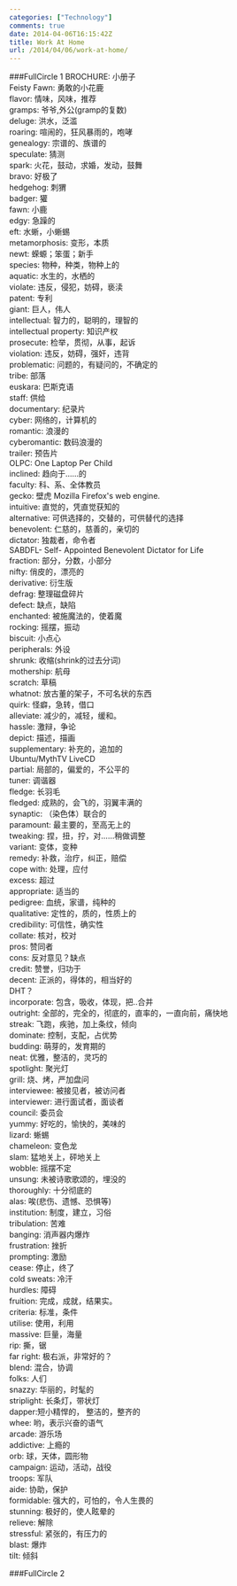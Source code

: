 ```yaml
---
categories: ["Technology"]
comments: true
date: 2014-04-06T16:15:42Z
title: Work At Home
url: /2014/04/06/work-at-home/
---
```


###FullCircle 1
BROCHURE: 小册子    
Feisty Fawn: 勇敢的小花鹿    
flavor: 情味，风味，推荐    
gramps: 爷爷,外公(gramp的复数)    
deluge: 洪水，泛滥    
roaring: 喧闹的，狂风暴雨的，咆哮    
genealogy: 宗谱的、族谱的    
speculate: 猜测    
spark: 火花，鼓动，求婚，发动，鼓舞    
bravo: 好极了    
hedgehog: 刺猬    
badger: 獾    
fawn: 小鹿    
edgy: 急躁的    
eft: 水蜥，小蜥蜴    
metamorphosis: 变形，本质    
newt: 蝾螈；笨蛋；新手    
species: 物种，种类，物种上的    
aquatic: 水生的，水栖的    
violate: 违反，侵犯，妨碍，亵渎    
patent: 专利    
giant: 巨人，伟人    
intellectual: 智力的，聪明的，理智的    
intellectual property: 知识产权    
prosecute: 检举，贯彻，从事，起诉    
violation: 违反，妨碍，强奸，违背    
problematic: 问题的，有疑问的，不确定的    
tribe: 部落    
euskara: 巴斯克语     
staff: 供给    
documentary: 纪录片    
cyber: 网络的，计算机的    
romantic: 浪漫的    
cyberomantic: 数码浪漫的    
trailer: 预告片    
OLPC: One Laptop Per Child    
inclined: 趋向于……的    
faculty: 科、系、全体教员    
gecko: 壁虎 Mozilla Firefox's web engine.     
intuitive: 直觉的，凭直觉获知的    
alternative: 可供选择的，交替的，可供替代的选择    
benevolent: 仁慈的，慈善的，亲切的    
dictator: 独裁者，命令者    
SABDFL- Self- Appointed Benevolent Dictator for Life    
fraction: 部分，分数，小部分    
nifty: 俏皮的，漂亮的    
derivative: 衍生版    
defrag: 整理磁盘碎片    
defect: 缺点，缺陷    
enchanted: 被施魔法的，使着魔    
rocking: 摇摆，振动    
biscuit: 小点心     
peripherals: 外设    
shrunk: 收缩(shrink的过去分词)     
mothership: 航母    
scratch: 草稿    
whatnot: 放古董的架子，不可名状的东西    
quirk: 怪癖，急转，借口    
alleviate: 减少的，减轻，缓和。   
hassle: 激辩，争论    
depict: 描述，描画    
supplementary: 补充的，追加的    
Ubuntu/MythTV LiveCD    
partial: 局部的，偏爱的，不公平的    
tuner: 调谐器    
fledge: 长羽毛    
fledged: 成熟的，会飞的，羽翼丰满的    
synaptic: （染色体）联合的    
paramount: 最主要的，至高无上的    
tweaking: 捏，扭，拧，对……稍做调整    
variant: 变体，变种    
remedy: 补救，治疗，纠正，赔偿    
cope with: 处理，应付    
excess: 超过    
appropriate: 适当的    
pedigree: 血统，家谱，纯种的    
qualitative: 定性的，质的，性质上的    
credibility: 可信性，确实性    
collate: 核对，校对    
pros: 赞同者     
cons: 反对意见？缺点    
credit: 赞誉，归功于    
decent: 正派的，得体的，相当好的    
DHT？     
incorporate: 包含，吸收，体现，把..合并    
outright: 全部的，完全的，彻底的，直率的，一直向前，痛快地    
streak: 飞跑，疾驰，加上条纹，倾向    
dominate: 控制，支配，占优势    
budding: 萌芽的，发育期的    
neat: 优雅，整洁的，灵巧的    
spotlight: 聚光灯    
grill: 烧、烤，严加盘问    
interviewee: 被接见者，被访问者    
interviewer: 进行面试者，面谈者    
council: 委员会    
yummy: 好吃的，愉快的，美味的    
lizard: 蜥蜴    
chameleon: 变色龙    
slam: 猛地关上，砰地关上   
wobble: 摇摆不定    
unsung: 未被诗歌歌颂的，埋没的    
thoroughly: 十分彻底的    
alas: 唉(悲伤、遗憾、恐惧等)    
institution: 制度，建立，习俗    
tribulation: 苦难    
banging: 消声器内爆炸    
frustration: 挫折    
prompting: 激励    
cease: 停止，终了    
cold sweats: 冷汗    
hurdles: 障碍    
fruition: 完成，成就，结果实。    
criteria: 标准，条件    
utilise: 使用，利用    
massive: 巨量，海量    
rip: 撕，锯    
far right: 极右派，非常好的？    
blend: 混合，协调    
folks: 人们    
snazzy: 华丽的，时髦的    
striplight: 长条灯，带状灯    
dapper:短小精悍的， 整洁的，整齐的    
whee: 哟，表示兴奋的语气    
arcade: 游乐场    
addictive: 上瘾的    
orb: 球，天体，圆形物    
campaign: 运动，活动，战役    
troops: 军队    
aide: 协助，保护    
formidable: 强大的，可怕的，令人生畏的    
stunning: 极好的，使人眩晕的    
relieve: 解除    
stressful: 紧张的，有压力的    
blast: 爆炸    
tilt: 倾斜    

###FullCircle 2

